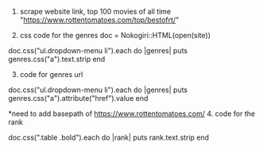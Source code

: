 1. scrape website link, top 100 movies of all time 
  "https://www.rottentomatoes.com/top/bestofrt/" 

2. css code for the genres 
  doc = Nokogiri::HTML(open(site))

  doc.css("ul.dropdown-menu li").each do |genres|
   puts genres.css("a").text.strip
  end
  
3. code for genres url
  
  doc.css("ul.dropdown-menu li").each do |genres|
    puts genres.css("a").attribute("href").value
  end

  *need to add basepath of https://www.rottentomatoes.com/
4. code for the rank 
  
  doc.css(".table .bold").each do |rank|
    puts rank.text.strip
  end

